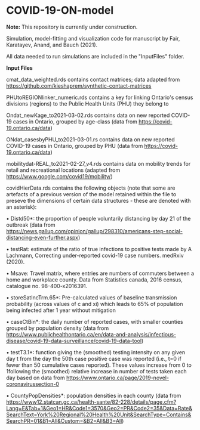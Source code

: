 # COVID-19-ON-model

**Note:** This repository is currently under construction.

Simulation, model-fitting and visualization code for manuscript by Fair, Karatayev, Anand, and Bauch (2021).

All data needed to run simulations are included in the "InputFiles" folder.

**Input Files**

cmat_data_weighted.rds contains contact matrices; data adapted from https://github.com/kieshaprem/synthetic-contact-matrices

PHUtoREGIONlinker_numeric.rds contains a key for linking Ontario's census divisions (regions) to the Public Health Units (PHU) they belong to

Ondat_newKage_to2021-03-02.rds contains data on new reported COVID-19 cases in Ontario, grouped by age-class (data from https://covid-19.ontario.ca/data)

ONdat_casesbyPHU_to2021-03-01.rs contains data on new reported COVID-19 cases in Ontario, grouped by PHU (data from https://covid-19.ontario.ca/data)

mobilitydat-REAL_to2021-02-27_v4.rds contains data on mobility trends for retail and recreational locations (adapted from https://www.google.com/covid19/mobility/)

covidHierData.rds contains the following objects (note that some are artefacts of a previous version of the model retained within the file to preseve the dimensions of certain data structures - these are denoted with an asterisk):

• Distd50*: the proportion of people voluntarily distancing by day 21 of the outbreak (data from https://news.gallup.com/opinion/gallup/298310/americans-step-social-distancing-even-further.aspx)

• testRat: estimate of the ratio of true infections to positive tests made by A Lachmann, Correcting under-reported covid-19 case numbers. medRxiv (2020).

• Msave: Travel matrix, where entries are numbers of commuters between a home and workplace county. Data from Statistics canada, 2016 census, catalogue no. 98-400-x2016391.

• storeSatIncTrm.65*: Pre-calculated values of baseline transmission probability (across values of c and xi) which leads to 65% of population being infected after 1 year without mitigation

• caseCtBin*: the daily number of reported cases, with smaller counties grouped by population density (data from https://www.publichealthontario.ca/en/data-and-analysis/infectious-disease/covid-19-data-surveillance/covid-19-data-tool)

• testT3.1*: function giving the (smoothed) testing intensity on any given day t from the day the 50th case positive case was reported (i.e., t=0 if fewer than 50 cumulative cases reported). These values increase from 0 to 1following the (smoothed) relative increase in number of tests taken each day based on data from https://www.ontario.ca/page/2019-novel-coronavirussection-0

• CountyPopDensities*: population densities in each county (data from https://www12.statcan.gc.ca/health-sante/82-228/details/page.cfm?Lang=E&Tab=1&Geo1=HR&Code1=3570&Geo2=PR&Code2=35&Data=Rate&SearchText=York%20Regional%20Health%20Unit&SearchType=Contains&SearchPR=01&B1=All&Custom=&B2=All&B3=All)

